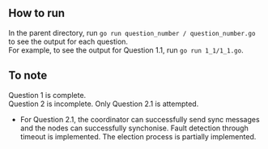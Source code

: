 ## How to run
In the parent directory, run `go run question_number / question_number.go` to see the output for each question.  
For example, to see the output for Question 1.1, run `go run 1_1/1_1.go`.

## To note
Question 1 is complete.  
Question 2 is incomplete. Only Question 2.1 is attempted.
- For Question 2.1, the coordinator can successfully send sync messages and the nodes can successfully synchonise. Fault detection through timeout is implemented. The election process is partially implemented.